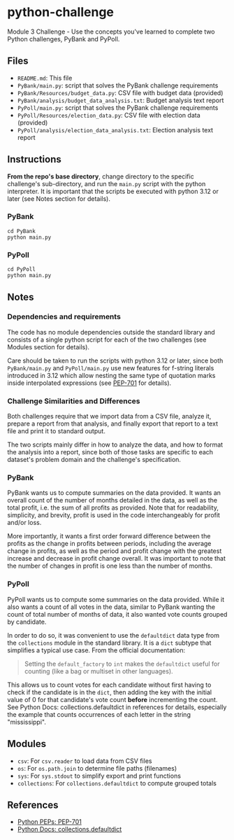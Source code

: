 # python-challenge
Module 3 Challenge - Use the concepts you've learned to complete two Python
challenges, PyBank and PyPoll.

## Files

* `README.md`: This file
* `PyBank/main.py`: script that solves the PyBank challenge requirements
* `PyBank/Resources/budget_data.py`: CSV file with budget data (provided)
* `PyBank/analysis/budget_data_analysis.txt`: Budget analysis text report
* `PyPoll/main.py`: script that solves the PyBank challenge requirements
* `PyPoll/Resources/election_data.py`: CSV file with election data (provided)
* `PyPoll/analysis/election_data_analysis.txt`: Election analysis text report

## Instructions

**From the repo's base directory**, change directory to the specific challenge's
sub-directory, and run the `main.py` script with the python interpreter.  It is
important that the scripts be executed with python 3.12 or later (see Notes
section for details).

### PyBank
```
cd PyBank
python main.py
```

### PyPoll
```
cd PyPoll
python main.py
```

## Notes

### Dependencies and requirements

The code has no module dependencies outside the standard library and consists of
a single python script for each of the two challenges (see Modules section for
details).

Care should be taken to run the scripts with python 3.12 or later, since both
`PyBank/main.py` and `PyPoll/main.py` use new features for f-string literals
introduced in 3.12 which allow nesting the same type of quotation marks inside
interpolated expressions (see [PEP-701](https://peps.python.org/pep-0701/)
for details).

### Challenge Similarities and Differences

Both challenges require that we import data from a CSV file, analyze it,
prepare a report from that analysis, and finally export that report to a text
file and print it to standard output.

The two scripts mainly differ in how to analyze the data, and how to format the
analysis into a report, since both of those tasks are specific to each dataset's
problem domain and the challenge's specification.

### PyBank

PyBank wants us to compute summaries on the data provided.  It wants an overall
count of the number of months detailed in the data, as well as the total profit,
i.e. the sum of all profits as provided.  Note that for readability, simplicity,
and brevity, profit is used in the code interchangeably for profit and/or loss.

More importantly, it wants a first order forward difference between the profits
as the change in profits between periods, including the average change in
profits, as well as the period and profit change with the greatest increase and
decrease in profit change overall.  It was important to note that the number of
changes in profit is one less than the number of months.

### PyPoll

PyPoll wants us to compute some summaries on the data provided.  While it also
wants a count of all votes in the data, similar to PyBank wanting the count
of total number of months of data, it also wanted vote counts grouped by
candidate.

In order to do so, it was convenient to use the `defaultdict` data type from the
`collections` module in the standard library.  It is a `dict` subtype that
simplifies a typical use case.  From the official documentation:

> Setting the `default_factory` to `int` makes the `defaultdict` useful for
> counting (like a bag or multiset in other languages).

This allows us to count votes for each candidate without first having to check
if the candidate is in the `dict`, then adding the key with the initial value of
0 for that candidate's vote count **before** incrementing the count.  See Python
Docs: collections.defaultdict in references for details, especially the example
that counts occurrences of each letter in the string "mississippi".

## Modules

* `csv`: For `csv.reader` to load data from CSV files
* `os`: For `os.path.join` to determine file paths (filenames)
* `sys`: For `sys.stdout` to simplify export and print functions
* `collections`: For `collections.defaultdict` to compute grouped totals

## References

* [Python PEPs: PEP-701](https://peps.python.org/pep-0701/)
* [Python Docs: collections.defaultdict](https://docs.python.org/3/library/collections.html#collections.defaultdict)
